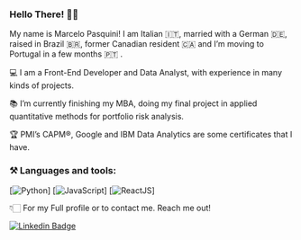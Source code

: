 ### Hello There! 👋🏻

My name is Marcelo Pasquini! 
I am Italian 🇮🇹, married with a German 🇩🇪, raised in Brazil 🇧🇷, former Canadian resident 🇨🇦 
and I’m moving to Portugal in a few months 🇵🇹 .

💻  I am a Front-End Developer and Data Analyst, with experience in many kinds of projects.

📚  I’m currently finishing my MBA, doing my final project in applied quantitative methods for portfolio risk analysis.

🏆  PMI’s CAPM®, Google and IBM Data Analytics are some certificates that I have.

### ⚒ Languages and tools:
[![Python](https://img.shields.io/badge/Python-FFD43B?style=for-the-badge&logo=python&logoColor=darkgreen)]
[![JavaScript](https://img.shields.io/badge/JavaScript-F7DF1E?style=for-the-badge&logo=javascript&logoColor=black)]
[![ReactJS](https://img.shields.io/badge/React-20232A?style=for-the-badge&logo=react&logoColor=61DAFB)]


👇🏻  For my Full profile or to contact me. Reach me out!

[![Linkedin Badge](https://img.shields.io/badge/-LinkedIn-blue?style=flat-square&logo=Linkedin&logoColor=white&link=https://www.linkedin.com/in/mpbrazil)](https://www.linkedin.com/in/mpbrazil)
